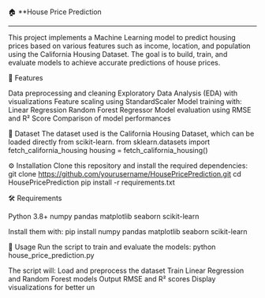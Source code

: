 🏠 **House Price Prediction
******
This project implements a Machine Learning model to predict housing prices based on various features such as income, location, and population using the California Housing Dataset.
The goal is to build, train, and evaluate models to achieve accurate predictions of house prices.

📌 Features

Data preprocessing and cleaning
Exploratory Data Analysis (EDA) with visualizations
Feature scaling using StandardScaler
Model training with:
Linear Regression
Random Forest Regressor
Model evaluation using RMSE and R² Score
Comparison of model performances

📂 Dataset
The dataset used is the California Housing Dataset, which can be loaded directly from scikit-learn.
from sklearn.datasets import fetch_california_housing
housing = fetch_california_housing()

⚙️ Installation
Clone this repository and install the required dependencies:
git clone https://github.com/yourusername/HousePricePrediction.git
cd HousePricePrediction
pip install -r requirements.txt

🛠️ Requirements

Python 3.8+
numpy
pandas
matplotlib
seaborn
scikit-learn

Install them with:
pip install numpy pandas matplotlib seaborn scikit-learn

🚀 Usage
Run the script to train and evaluate the models:
python house_price_prediction.py

The script will:
Load and preprocess the dataset
Train Linear Regression and Random Forest models
Output RMSE and R² scores
Display visualizations for better un
